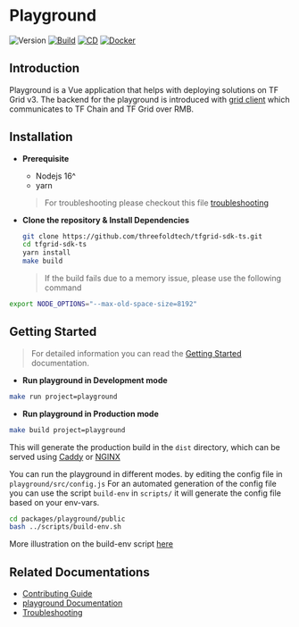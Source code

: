 # Playground

![Version](https://img.shields.io/github/package-json/v/threefoldtech/tfgrid-sdk-ts?color=blue&filename=packages%2Fplayground%2Fpackage.json)
[![Build](https://github.com/threefoldtech/tfgrid-sdk-ts/actions/workflows/playground_build.yml/badge.svg)](https://github.com/threefoldtech/tfgrid-sdk-ts/actions/workflows/playground_build.yml)
[![CD](https://github.com/threefoldtech/tfgrid-sdk-ts/actions/workflows/playground_cd.yml/badge.svg)](https://github.com/threefoldtech/tfgrid-sdk-ts/actions/workflows/playground_cd.yml)
[![Docker](https://github.com/threefoldtech/tfgrid-sdk-ts/actions/workflows/playground_docker.yml/badge.svg)](https://github.com/threefoldtech/tfgrid-sdk-ts/actions/workflows/playground_docker.yml)

## Introduction

Playground is a Vue application that helps with deploying solutions on TF Grid v3. The backend for the playground is introduced with [grid client](https://manual.grid.tf/javascript/grid3_javascript_readme.html) which communicates to TF Chain and TF Grid over RMB.

## Installation

- **Prerequisite**

  - Nodejs 16^
  - yarn

  > For troubleshooting please checkout this file [troubleshooting](./docs/config.md)

- **Clone the repository & Install Dependencies**

  ```bash
  git clone https://github.com/threefoldtech/tfgrid-sdk-ts.git
  cd tfgrid-sdk-ts
  yarn install
  make build
  ```

  > If the build fails due to a memory issue, please use the following command

```bash
export NODE_OPTIONS="--max-old-space-size=8192"
```

## Getting Started

> For detailed information you can read the [Getting Started](./docs/getting_started.md) documentation.

- **Run playground in Development mode**

```bash
make run project=playground
```

- **Run playground in Production mode**

```bash
make build project=playground
```

This will generate the production build in the `dist` directory, which can be served using [Caddy](https://caddyserver.com/) or [NGINX](https://www.nginx.com/)

You can run the playground in different modes. by editing the config file in `playground/src/config.js`
For an automated generation of the config file you can use the script `build-env` in `scripts/` it will generate the config file based on your env-vars.

```bash
cd packages/playground/public
bash ../scripts/build-env.sh
```

More illustration on the build-env script [here](docs/build.md)

## Related Documentations

- [Contributing Guide](./docs/contributing.md)
- [playground Documentation](https://manual.grid.tf/weblets/weblets_home.html)
- [Troubleshooting](./docs/config.md)
